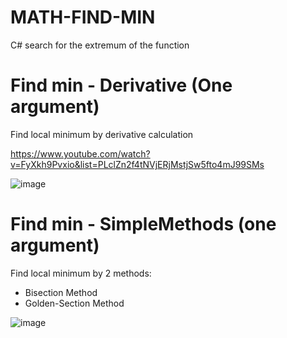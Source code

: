 # MATH-FIND-MIN
 C# search for the extremum of the function

# Find min - Derivative (One argument)

Find local minimum by derivative calculation

https://www.youtube.com/watch?v=FyXkh9Pvxio&list=PLclZn2f4tNVjERjMstjSw5fto4mJ99SMs

![image](https://github.com/tltrus/MATH/assets/77125487/8fb1ac33-c5a3-43c3-b543-35d50610a803)


# Find min - SimpleMethods (one argument)

Find local minimum by 2 methods:
- Bisection Method
- Golden-Section Method

![image](https://github.com/tltrus/MATH-FIND-MIN/assets/77125487/bbc8f6e3-0edd-4f07-899a-46cd079d5e72)

